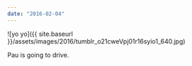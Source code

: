 ```yaml
---
date: "2016-02-04"
---
```


![yo yo]({{ site.baseurl }}/assets/images/2016/tumblr_o21cweVpj01r16syio1_640.jpg)

Pau is going to drive.
